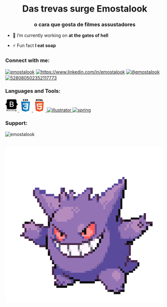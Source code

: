 <h1 align="center">Das trevas surge Emostalook</h1>
<h3 align="center">o cara que gosta de filmes assustadores</h3>

- 🔭 I’m currently working on **at the gates of hell**

- ⚡ Fun fact **I eat soap**

<h3 align="left">Connect with me:</h3>
<p align="left">
<a href="https://twitter.com/emostalook" target="blank"><img align="center" src="https://raw.githubusercontent.com/rahuldkjain/github-profile-readme-generator/master/src/images/icons/Social/twitter.svg" alt="emostalook" height="30" width="40" /></a>
<a href="https://www.linkedin.com/in/emostalook" target="blank"><img align="center" src="https://raw.githubusercontent.com/rahuldkjain/github-profile-readme-generator/master/src/images/icons/Social/linked-in-alt.svg" alt="https://www.linkedin.com/in/emostalook" height="30" width="40" /></a>
<a href="https://instagram.com/emostalook" target="blank"><img align="center" src="https://raw.githubusercontent.com/rahuldkjain/github-profile-readme-generator/master/src/images/icons/Social/instagram.svg" alt="@emostalook" height="30" width="40" /></a>
<a href="https://discord.gg/528080502352117773" target="blank"><img align="center" src="https://raw.githubusercontent.com/rahuldkjain/github-profile-readme-generator/master/src/images/icons/Social/discord.svg" alt="528080502352117773" height="30" width="40" /></a>
</p>

<h3 align="left">Languages and Tools:</h3>
<p align="left"> <a href="https://getbootstrap.com" target="_blank" rel="noreferrer"> <img src="https://raw.githubusercontent.com/devicons/devicon/master/icons/bootstrap/bootstrap-plain-wordmark.svg" alt="bootstrap" width="40" height="40"/> </a> <a href="https://www.w3schools.com/css/" target="_blank" rel="noreferrer"> <img src="https://raw.githubusercontent.com/devicons/devicon/master/icons/css3/css3-original-wordmark.svg" alt="css3" width="40" height="40"/> </a> <a href="https://www.w3.org/html/" target="_blank" rel="noreferrer"> <img src="https://raw.githubusercontent.com/devicons/devicon/master/icons/html5/html5-original-wordmark.svg" alt="html5" width="40" height="40"/> </a> <a href="https://www.adobe.com/in/products/illustrator.html" target="_blank" rel="noreferrer"> <img src="https://www.vectorlogo.zone/logos/adobe_illustrator/adobe_illustrator-icon.svg" alt="illustrator" width="40" height="40"/> </a> <a href="https://spring.io/" target="_blank" rel="noreferrer"> <img src="https://www.vectorlogo.zone/logos/springio/springio-icon.svg" alt="spring" width="40" height="40"/> </a> </p>

<h3 align="left">Support:</h3>
<p><a href="https://ko-fi.com/emostalook"> <img align="left" src="https://cdn.ko-fi.com/cdn/kofi3.png?v=3" height="50" width="210" alt="emostalook" /></a></p><br><br>

<img src="6636d37ba22a391c6353b1436a81f656.gif">
